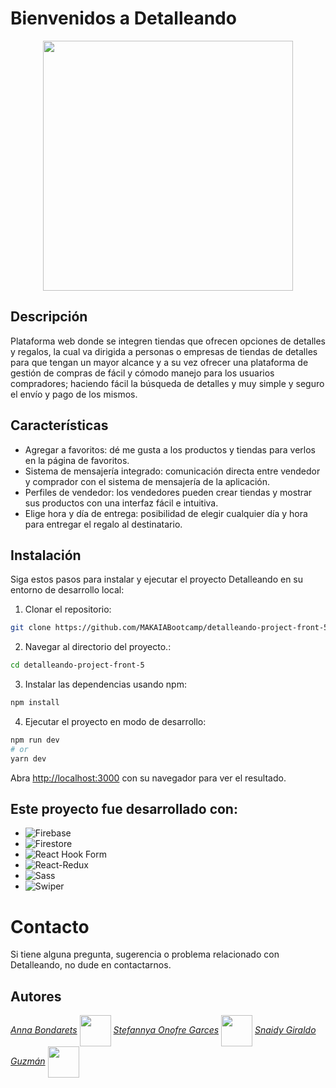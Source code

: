 # Bienvenidos a Detalleando 


<p align="center">
  <img width="400" height="400" src="https://res.cloudinary.com/dteodlf0t/image/upload/v1694191421/DetalleandoLogo2_ndopu3.png">
</p>

## Descripción
Plataforma web donde se integren tiendas que ofrecen opciones de detalles y regalos, la cual va dirigida a personas o empresas de tiendas de detalles para que tengan un mayor alcance y a su vez ofrecer una plataforma de gestión de compras de fácil y cómodo manejo para los usuarios compradores; haciendo fácil la búsqueda de detalles y muy simple y seguro el envío y pago de los mismos.

## Características

- Agregar a favoritos: dé me gusta a los productos y tiendas para verlos en la página de favoritos.
- Sistema de mensajería integrado: comunicación directa entre vendedor y comprador con el sistema de mensajería de la aplicación.
- Perfiles de vendedor: los vendedores pueden crear tiendas y mostrar sus productos con una interfaz fácil e intuitiva.
- Elige hora y día de entrega: posibilidad de elegir cualquier día y hora para entregar el regalo al destinatario.

## Instalación

Siga estos pasos para instalar y ejecutar el proyecto Detalleando en su entorno de desarrollo local:

1. Clonar el repositorio:
```bash
git clone https://github.com/MAKAIABootcamp/detalleando-project-front-5.git
```
2. Navegar al directorio del proyecto.:
```bash
cd detalleando-project-front-5
```
3. Instalar las dependencias usando npm:
```bash
npm install
```
4. Ejecutar el proyecto en modo de desarrollo:

```bash
npm run dev
# or
yarn dev
```

Abra [http://localhost:3000](http://localhost:3000) con su navegador para ver el resultado.


## Este proyecto fue desarrollado con:

- ![Firebase](https://img.shields.io/badge/-Firebase-FFCA28?logo=firebase&logoColor=black)
- ![Firestore](https://img.shields.io/badge/-Firestore-FF8F00?logo=firebase&logoColor=black)
- ![React Hook Form](https://img.shields.io/badge/React%20Hook%20Form-%23EC5990?logo=reacthookform&logoColor=white)
- ![React-Redux](https://img.shields.io/badge/-React%20Redux-764ABC?logo=redux&logoColor=white)
- ![Sass](https://img.shields.io/badge/-Sass-CC6699?style=for-the-badge&logo=sass&logoColor=white)
- ![Swiper](https://img.shields.io/badge/-Swiper-764ABC?style=for-the-badge&logo=swiper&logoColor=white)


# Contacto
Si tiene alguna pregunta, sugerencia o problema relacionado con Detalleando, no dude en contactarnos.

## Autores

[*Anna Bondarets*](https://github.com/Alice221299) <img align='center' src="https://res.cloudinary.com/dbh7rvasm/image/upload/v1696278883/lvp5ye0z95kaq2xt983l.png" width="50"></img>   [*Stefannya Onofre Garces*](https://github.com/stefannyaonofre) <img src="https://res.cloudinary.com/dbh7rvasm/image/upload/v1696279215/51342515_imvvty.jpg" width="50" align='center'>  [*Snaidy Giraldo Guzmán*](https://github.com/snaidy) <img src="https://res.cloudinary.com/dbh7rvasm/image/upload/v1696279363/80902712_ewrwee.jpg" width="50" align='center' /> 